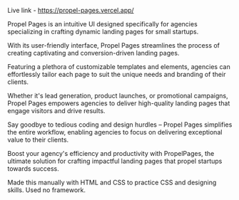Live link - https://propel-pages.vercel.app/

Propel Pages is an intuitive UI designed specifically for agencies specializing in crafting dynamic landing pages for small startups. 

With its user-friendly interface, Propel Pages streamlines the process of creating captivating and conversion-driven landing pages. 

Featuring a plethora of customizable templates and elements, agencies can effortlessly tailor each page to suit the unique needs and branding of their clients. 

Whether it's lead generation, product launches, or promotional campaigns, Propel Pages empowers agencies to deliver high-quality landing pages that engage visitors and drive results. 

Say goodbye to tedious coding and design hurdles – Propel Pages simplifies the entire workflow, enabling agencies to focus on delivering exceptional value to their clients. 

Boost your agency's efficiency and productivity with PropelPages, the ultimate solution for crafting impactful landing pages that propel startups towards success. 

Made this manually with HTML and CSS to practice CSS and designing skills. Used no framework.
 
